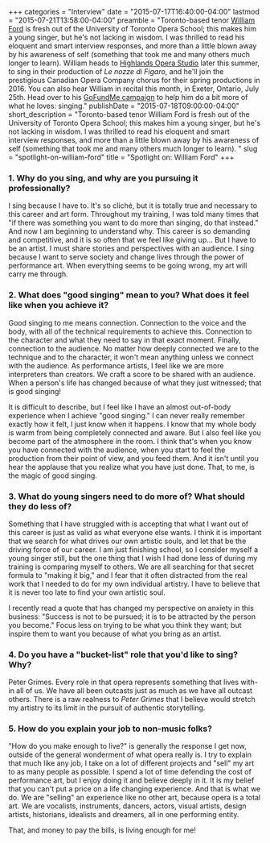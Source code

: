 +++
categories = "Interview"
date = "2015-07-17T16:40:00-04:00"
lastmod = "2015-07-21T13:58:00-04:00"
preamble = "Toronto-based tenor [William Ford](/scene/people/william-ford/) is fresh out of the University of Toronto Opera School; this makes him a young singer, but he's not lacking in wisdom. I was thrilled to read his eloquent and smart interview responses, and more than a little blown away by his awareness of self (something that took me and many others much longer to learn). William heads to [Highlands Opera Studio](/scene/companies/highlands-opera-studio/) later this summer, to sing in their production of *Le nozze di Figaro*, and he'll join the prestigious Canadian Opera Company chorus for their spring productions in 2016. You can also hear William in recital this month, in Exeter, Ontario, July 25th. Head over to his [GoFundMe campaign](http://www.gofundme.com/williamfordtenor) to help him do a bit more of what he loves: singing."
publishDate = "2015-07-18T09:00:00-04:00"
short_description = "Toronto-based tenor William Ford is fresh out of the University of Toronto Opera School; this makes him a young singer, but he's not lacking in wisdom. I was thrilled to read his eloquent and smart interview responses, and more than a little blown away by his awareness of self (something that took me and many others much longer to learn). "
slug = "spotlight-on-william-ford"
title = "Spotlight on: William Ford"
+++

### 1. Why do you sing, and why are you pursuing it professionally?

I sing because I have to. It's so cliché, but it is totally true and necessary to this career and art form. Throughout my training, I was told many times that "if there was something you want to do more than singing, do that instead." And now I am beginning to understand why. This career is so demanding and competitive, and it is so often that we feel like giving up... But I have to be an artist. I must share stories and perspectives with an audience. I sing because I want to serve society and change lives through the power of performance art. When everything seems to be going wrong, my art will carry me through.

### 2. What does "good singing" mean to you? What does it feel like when you achieve it?

Good singing to me means connection. Connection to the voice and the body, with all of the technical requirements to achieve this. Connection to the character and what they need to say in that exact moment. Finally, connection to the audience. No matter how deeply connected we are to the technique and to the character, it won't mean anything unless we connect with the audience. As performance artists, I feel like we are more interpreters than creators. We craft a score to be shared with an audience. When a person's life has changed because of what they just witnessed; that is good singing!

It is difficult to describe, but I feel like I have an almost out-of-body experience when I achieve "good singing." I can never really remember exactly how it felt, I just know when it happens. I know that my whole body is warm from being completely connected and aware. But I also feel like you become part of the atmosphere in the room. I think that's when you know you have connected with the audience, when you start to feel the production from their point of view, and you feed them. And it isn't until you hear the applause that you realize what you have just done. That, to me, is the magic of good singing.

### 3. What do young singers need to do more of? What should they do less of?

Something that I have struggled with is accepting that what I want out of this career is just as valid as what everyone else wants. I think it is important that we search for what drives our own artistic souls, and let that be the driving force of our career. I am just finishing school, so I consider myself a young singer still, but the one thing that I wish I had done less of during my training is comparing myself to others. We are all searching for that secret formula to "making it big," and I fear that it often distracted from the real work that I needed to do for my own individual artistry. I have to believe that it is never too late to find your own artistic soul. 

I recently read a quote that has changed my perspective on anxiety in this business: "Success is not to be pursued; it is to be attracted by the person you become." Focus less on trying to be what you think they want; but inspire them to want you because of what you bring as an artist.

### 4. Do you have a "bucket-list" role that you'd like to sing? Why?

Peter Grimes. Every role in that opera represents something that lives with-in all of us. We have all been outcasts just as much as we have all outcast others. There is a raw realness to *Peter Grimes* that I believe would stretch my artistry to its limit in the pursuit of authentic storytelling.

### 5. How do you explain your job to non-music folks?

"How do you make enough to live?" is generally the response I get now, outside of the general wonderment of what opera really is. I try to explain that much like any job, I take on a lot of different projects and "sell" my art to as many people as possible. I spend a lot of time defending the cost of performance art, but I enjoy doing it and believe deeply in it. It is my belief that you can't put a price on a life changing experience. And that is what we do. We are "selling" an experience like no other art, because opera is a total art. We are vocalists, instruments, dancers, actors, visual artists, design artists, historians, idealists and dreamers, all in one performing entity. 

That, and money to pay the bills, is living enough for me!
